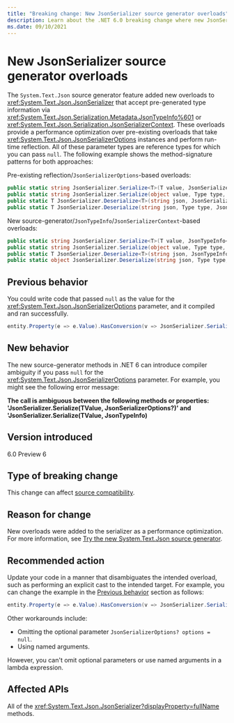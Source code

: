 ```yaml
---
title: "Breaking change: New JsonSerializer source generator overloads"
description: Learn about the .NET 6.0 breaking change where new JsonSerializer source generator overloads were added that might affect source compatibility.
ms.date: 09/10/2021
---
```

# New JsonSerializer source generator overloads

The `System.Text.Json` source generator feature added new overloads to <xref:System.Text.Json.JsonSerializer> that accept pre-generated type information via <xref:System.Text.Json.Serialization.Metadata.JsonTypeInfo%601> or <xref:System.Text.Json.Serialization.JsonSerializerContext>. These overloads provide a performance optimization over pre-existing overloads that take <xref:System.Text.Json.JsonSerializerOptions> instances and perform run-time reflection. All of these parameter types are reference types for which you can pass `null`. The following example shows the method-signature patterns for both approaches:

Pre-existing reflection/`JsonSerializerOptions`-based overloads:

```csharp
public static string JsonSerializer.Serialize<T>(T value, JsonSerializerOptions? options = null);
public static string JsonSerializer.Serialize(object value, Type type, JsonSerializerOptions? options = null);
public static T JsonSerializer.Deserialize<T>(string json, JsonSerializerOptions? options = null);
public static T JsonSerializer.Deserialize(string json, Type type, JsonSerializerOptions? options = null);
```

New source-generator/`JsonTypeInfo`/`JsonSerializerContext`-based overloads:

```csharp
public static string JsonSerializer.Serialize<T>(T value, JsonTypeInfo<T> jsonTypeInfo);
public static string JsonSerializer.Serialize(object value, Type type, JsonSerializerContext jsonSerializerContext);
public static T JsonSerializer.Deserialize<T>(string json, JsonTypeInfo<T> jsonTypeInfo);
public static object JsonSerializer.Deserialize(string json, Type type, JsonSerializerContext jsonSerializerContext);
```

## Previous behavior

You could write code that passed `null` as the value for the <xref:System.Text.Json.JsonSerializerOptions> parameter, and it compiled and ran successfully.

```csharp
entity.Property(e => e.Value).HasConversion(v => JsonSerializer.Serialize(v,null), v => JsonSerializer.Deserialize(v, null));
```

## New behavior

The new source-generator methods in .NET 6 can introduce compiler ambiguity if you pass `null` for the <xref:System.Text.Json.JsonSerializerOptions> parameter. For example, you might see the following error message:

**The call is ambiguous between the following methods or properties: 'JsonSerializer.Serialize(TValue, JsonSerializerOptions?)' and 'JsonSerializer.Serialize(TValue, JsonTypeInfo)**

## Version introduced

6.0 Preview 6

## Type of breaking change

This change can affect [source compatibility](../../categories.md#source-compatibility).

## Reason for change

New overloads were added to the serializer as a performance optimization. For more information, see [Try the new System.Text.Json source generator](https://devblogs.microsoft.com/dotnet/try-the-new-system-text-json-source-generator/).

## Recommended action

Update your code in a manner that disambiguates the intended overload, such as performing an explicit cast to the intended target. For example, you can change the example in the [Previous behavior](#previous-behavior) section as follows:

```csharp
entity.Property(e => e.Value).HasConversion(v => JsonSerializer.Serialize(v, (JsonSerializerOptions)null), v => JsonSerializer.Deserialize(v, (JsonSerializerOptions)null));
```

Other workarounds include:

- Omitting the optional parameter `JsonSerializerOptions? options = null`.
- Using named arguments.

However, you can't omit optional parameters or use named arguments in a lambda expression.

## Affected APIs

All of the <xref:System.Text.Json.JsonSerializer?displayProperty=fullName> methods.
